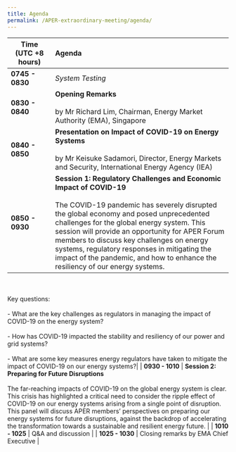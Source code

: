 ```yaml
---
title: Agenda
permalink: /APER-extraordinary-meeting/agenda/
---
```

<style>
  table th:first-of-type {width: 20%}
  table th:nth-of-type(2) {width: 80%}
</style>

| **Time<br>(UTC +8 hours)** | **Agenda** |
|---|:----|
| **0745 - 0830** | *System Testing* |
| **0830 - 0840** | **Opening Remarks**<br><br>by Mr Richard Lim, Chairman, Energy Market Authority (EMA), Singapore |
| **0840 - 0850** | **Presentation on Impact of COVID-19 on Energy Systems**<br><br>by Mr Keisuke Sadamori, Director, Energy Markets and Security, International Energy Agency (IEA)  |
| **0850 - 0930** | **Session 1: Regulatory Challenges and Economic Impact of COVID-19**<br><br>The COVID-19 pandemic has severely disrupted the global economy and posed unprecedented challenges for the global energy system. This session will provide an opportunity for APER Forum members to discuss key challenges on energy systems, regulatory responses in mitigating the impact of the pandemic, and how to enhance the resiliency of our energy systems.
<br><br>Key questions:
<br><br> - What are the key challenges as regulators in managing the
impact of COVID-19 on the energy system?
<br><br> - How has COVID-19 impacted the stability and resiliency of
our power and grid systems?
<br><br> - What are some key measures energy regulators have taken
to mitigate the impact of COVID-19 on our energy systems?|
| **0930 - 1010** | **Session 2: Preparing for Future Disruptions**<br><br>The far-reaching impacts of COVID-19 on the global energy system is clear. This crisis has highlighted a critical need to consider the ripple effect of COVID-19 on our energy systems arising from a single point of disruption. This panel will discuss APER members’ perspectives on preparing our energy systems for future disruptions, against the backdrop of accelerating the transformation towards a sustainable and resilient energy future. |
| **1010 - 1025** | Q&A and discussion |
| **1025 - 1030** | Closing remarks by EMA Chief Executive |
